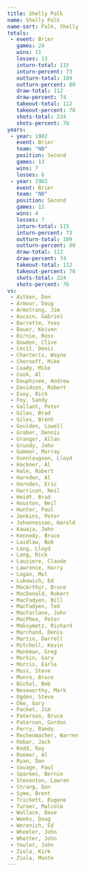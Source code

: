 ```yaml
---
title: Shelly Palk
name: Shelly Palk
name-sort: Palk, Shelly
totals:
 - event: Brier
   games: 24
   wins: 11
   losses: 13
   inturn-total: 115
   inturn-percent: 73
   outturn-total: 109
   outturn-percent: 80
   draw-total: 112
   draw-percent: 74
   takeout-total: 112
   takeout-percent: 78
   shots-total: 224
   shots-percent: 76
years:
 - year: 1982
   event: Brier
   team: "NB"
   position: Second
   games: 13
   wins: 7
   losses: 6
 - year: 1983
   event: Brier
   team: "NB"
   position: Second
   games: 11
   wins: 4
   losses: 7
   inturn-total: 115
   inturn-percent: 73
   outturn-total: 109
   outturn-percent: 80
   draw-total: 112
   draw-percent: 74
   takeout-total: 112
   takeout-percent: 78
   shots-total: 224
   shots-percent: 76
vs:
 - Aitken, Don
 - Armour, Doug
 - Armstrong, Jim
 - Aucoin, Gabriel
 - Barrette, Yves
 - Bauer, Keiven
 - Birnie, Ross
 - Bowden, Clive
 - Cecil, Denis
 - Charteris, Wayne
 - Chernoff, Mike
 - Coady, Mike
 - Cook, Al
 - Dauphinee, Andrew
 - Davidson, Robert
 - Evoy, Rich
 - Foy, Sandy
 - Gallant, Peter
 - Giles, Brad
 - Giles, Brent
 - Goulden, Lowell
 - Graber, Dennis
 - Granger, Allan
 - Grundy, John
 - Gummer, Murray
 - Gunnlaugson, Lloyd
 - Hackner, Al
 - Hale, Robert
 - Harnden, Al
 - Harnden, Eric
 - Harrison, Neil
 - Heidt, Brad
 - Houston, Neil
 - Hunter, Paul
 - Jenkins, Peter
 - Johannesson, Harold
 - Kawaja, John
 - Kennedy, Bruce
 - Laidlaw, Bob
 - Lang, Lloyd
 - Lang, Rick
 - Lauziere, Claude
 - Lawrence, Harry
 - Logan, Mel
 - Lukowich, Ed
 - MacArthur, Bruce
 - MacDonald, Robert
 - MacFadyen, Bill
 - MacFadyen, Ted
 - MacFarlane, John
 - MacPhee, Peter
 - Maksymetz, Richard
 - Marchand, Denis
 - Martin, Darrell
 - Mitchell, Kevin
 - Monkman, Greg
 - Morkin, Gary
 - Morris, Earle
 - Moss, Steve
 - Munro, Bruce
 - Nichol, Bob
 - Noseworthy, Mark
 - Ogden, Steve
 - Oke, Gary
 - Packet, Jim
 - Paterson, Bruce
 - Paterson, Gordon
 - Perry, Randy
 - Rechenmacher, Warren
 - Robar, Jack
 - Rodd, Roy
 - Roemer, Al
 - Ryan, Don
 - Savage, Paul
 - Sparkes, Bernie
 - Steventon, Lawren
 - Strang, Don
 - Syme, Brent
 - Trickett, Eugene
 - Turner, Malcolm
 - Wallace, Dave
 - Weeks, Doug
 - Werenich, Ed
 - Wheeler, John
 - Whetter, John
 - Yeulet, John
 - Ziola, Kirk
 - Ziola, Monte
---
```

